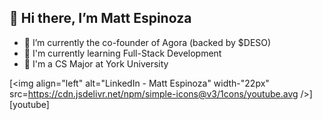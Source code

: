 ## 👋 Hi there, I’m Matt Espinoza

- 🦄 I’m currently the co-founder of Agora (backed by $DESO)
- 🧩 I'm currently learning Full-Stack Development
- 🌱 I'm a CS Major at York University

[<img align="left" alt="LinkedIn - Matt Espinoza" width-"22px" src=https://cdn.jsdelivr.net/npm/simple-icons@v3/1cons/youtube.avg />] [youtube]
